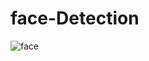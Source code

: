 # face-Detection
![face](https://github.com/user-attachments/assets/c3c77b60-63f2-4316-8bfc-12cfbdf7619c)

